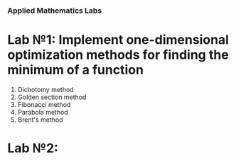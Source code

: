 ### Applied Mathematics Labs ###
# Lab №1: Implement one-dimensional optimization methods for finding the minimum of a function
  1. Dichotomy method
  2. Golden section method
  3. Fibonacci method
  4. Parabola method
  5. Brent's method
# Lab №2: 
